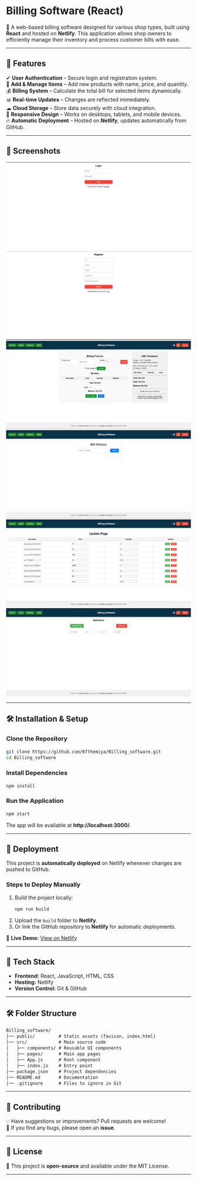 # **Billing Software (React)**  
🚀 A web-based billing software designed for various shop types, built using **React** and hosted on **Netlify**. This application allows shop owners to efficiently manage their inventory and process customer bills with ease.  

---

## **🌟 Features**  
✔ **User Authentication** – Secure login and registration system.  
🛂 **Add & Manage Items** – Add new products with name, price, and quantity.  
💰 **Billing System** – Calculate the total bill for selected items dynamically.  
📊 **Real-time Updates** – Changes are reflected immediately.  
☁ **Cloud Storage** – Store data securely with cloud integration.  
📱 **Responsive Design** – Works on desktops, tablets, and mobile devices.  
🔥 **Automatic Deployment** – Hosted on **Netlify**, updates automatically from GitHub.  

---

## **📸 Screenshots**  
![Application Screenshot](https://github.com/07themiya/Billing_software/blob/main/billing-software/Screenshot%201.png)
![Application Screenshot](https://github.com/07themiya/Billing_software/blob/main/billing-software/Screenshot%202.png)  
![Application Screenshot](https://github.com/07themiya/Billing_software/blob/main/billing-software/Screenshot%203.png)
![Application Screenshot](https://github.com/07themiya/Billing_software/blob/main/billing-software/Screenshot%204.png)
![Application Screenshot](https://github.com/07themiya/Billing_software/blob/main/billing-software/Screenshot%205.png)
![Application Screenshot](https://github.com/07themiya/Billing_software/blob/main/billing-software/Screenshot%206.png)

---

## **🛠️ Installation & Setup**  
### **Clone the Repository**  
```sh
git clone https://github.com/07themiya/Billing_software.git
cd Billing_software
```
### **Install Dependencies**  
```sh
npm install
```
### **Run the Application**  
```sh
npm start
```
The app will be available at **http://localhost:3000/**.  

---

## **🚀 Deployment**  
This project is **automatically deployed** on Netlify whenever changes are pushed to GitHub.  
### **Steps to Deploy Manually**  
1. Build the project locally:  
   ```sh
   npm run build
   ```
2. Upload the `build` folder to **Netlify**.  
3. Or link the GitHub repository to **Netlify** for automatic deployments.  

🔗 **Live Demo:** [View on Netlify](https://cute-muffin-f6f421.netlify.app/)  

---

## **📌 Tech Stack**  
- **Frontend:** React, JavaScript, HTML, CSS  
- **Hosting:** Netlify  
- **Version Control:** Git & GitHub  

---

## **🛠️ Folder Structure**  
```
Billing_software/
│── public/         # Static assets (favicon, index.html)
│── src/            # Main source code
│   ├── components/ # Reusable UI components
│   ├── pages/      # Main app pages
│   ├── App.js      # Root component
│   ├── index.js    # Entry point
│── package.json    # Project dependencies
│── README.md       # Documentation
│── .gitignore      # Files to ignore in Git
```

---

## **🤝 Contributing**  
💡 Have suggestions or improvements? Pull requests are welcome!  
📌 If you find any bugs, please open an **issue**.  

---

## **📝 License**  
📝 This project is **open-source** and available under the MIT License.  

---
